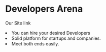 # Developers Arena

Our Site link

<li>You can hire your desired Developers</li>
<li>Solid platform for startups and companies.</li>
<li>Meet both ends easily.</li>
